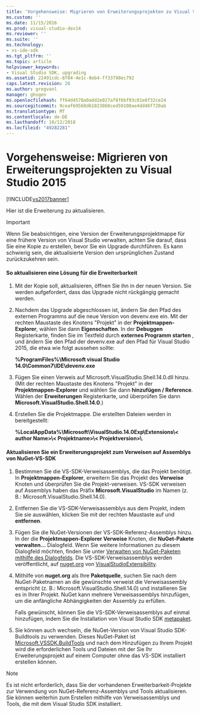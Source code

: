 ```yaml
---
title: 'Vorgehensweise: Migrieren von Erweiterungsprojekten zu Visual Studio 2015 | Microsoft-Dokumentation'
ms.custom: ''
ms.date: 11/15/2016
ms.prod: visual-studio-dev14
ms.reviewer: ''
ms.suite: ''
ms.technology:
- vs-ide-sdk
ms.tgt_pltfrm: ''
ms.topic: article
helpviewer_keywords:
- Visual Studio SDK, upgrading
ms.assetid: 22491cdc-8f04-4e1c-8eb4-ff33798ec792
caps.latest.revision: 26
ms.author: gregvanl
manager: ghogen
ms.openlocfilehash: ff64d4578a0add2e027af8f6bf93c01e0f32ce24
ms.sourcegitcommit: 9ceaf69568d61023868ced59108ae4dd46f720ab
ms.translationtype: MT
ms.contentlocale: de-DE
ms.lasthandoff: 10/12/2018
ms.locfileid: "49282281"
---
```

# <a name="how-to-migrate-extensibility-projects-to-visual-studio-2015"></a>Vorgehensweise: Migrieren von Erweiterungsprojekten zu Visual Studio 2015
[!INCLUDE[vs2017banner](../includes/vs2017banner.md)]

Hier ist die Erweiterung zu aktualisieren.  
  
> [!IMPORTANT]
>  Wenn Sie beabsichtigen, eine Version der Erweiterungsprojektmappe für eine frühere Version von Visual Studio verwalten, achten Sie darauf, dass Sie eine Kopie zu erstellen, bevor Sie ein Upgrade durchführen. Es kann schwierig sein, die aktualisierte Version den ursprünglichen Zustand zurückzukehren sein.  
  
#### <a name="to-upgrade-an-extensibility-solution"></a>So aktualisieren eine Lösung für die Erweiterbarkeit  
  
1.  Mit der Kopie soll, aktualisieren, öffnen Sie ihn in der neuen Version. Sie werden aufgefordert, dass das Upgrade nicht rückgängig gemacht werden.  
  
2.  Nachdem das Upgrade abgeschlossen ist, ändern Sie den Pfad des externen Programms auf die neue Version von devenv.exe ein. Mit der rechten Maustaste des Knotens "Projekt" in der **Projektmappen-Explorer**, wählen Sie dann **Eigenschaften**. In der **Debuggen** Registerkarte, finden Sie im Textfeld durch **externes Programm starten** , und ändern Sie den Pfad der devenv.exe auf den Pfad für Visual Studio 2015, die etwa wie folgt aussehen sollte:  
  
     **%ProgramFiles%\Microsoft visual Studio 14.0\Common7\IDE\devenv.exe**  
  
3.  Fügen Sie einen Verweis auf Microsoft.VisualStudio.Shell.14.0.dll hinzu. (Mit der rechten Maustaste des Knotens "Projekt" in der **Projektmappen-Explorer** und wählen Sie dann **hinzufügen / Reference**. Wählen der **Erweiterungen** Registerkarte, und überprüfen Sie dann **Microsoft.VisualStudio.Shell.14.0**.)  
  
4.  Erstellen Sie die Projektmappe. Die erstellten Dateien werden in bereitgestellt:  
  
     **%LocalAppData%\Microsoft\VisualStudio.14.0Exp\Extensions\\< author Name\>\\< Projektname\>\\< Projektversion\>\\**.  
  
#### <a name="to-update-an-extensibility-project-to-nuget-vs-sdk-reference-assemblies"></a>Aktualisieren Sie ein Erweiterungsprojekt zum Verweisen auf Assemblys von NuGet-VS-SDK  
  
1.  Bestimmen Sie die VS-SDK-Verweisassemblys, die das Projekt benötigt.  In **Projektmappen-Explorer**, erweitern Sie das Projekt des **Verweise** Knoten und überprüfen Sie die Projekt-verweisen.  VS-SDK verweisen auf Assemblys haben das Präfix **Microsoft.VisualStudio** im Namen (z. B.: Microsoft.VisualStudio.Shell.14.0).  
  
2.  Entfernen Sie die VS-SDK-Verweisassemblys aus dem Projekt, indem Sie sie auswählen, klicken Sie mit der rechten Maustaste auf und **entfernen**.  
  
3.  Fügen Sie die NuGet-Versionen der VS-SDK-Referenz-Assemblys hinzu.  In der die **Projektmappen-Explorer Verweise** Knoten, die **NuGet-Pakete verwalten...** Dialogfeld.  Wenn Sie weitere Informationen zu diesem Dialogfeld möchten, finden Sie unter [Verwalten von NuGet-Paketen mithilfe des Dialogfelds](http://docs.nuget.org/Consume/Package-Manager-Dialog). Die VS-SDK-Verweisassemblys werden veröffentlicht, auf [nuget.org](http://www.nuget.org) von [VisualStudioExtensibility](http://www.nuget.org/profiles/VisualStudioExtensibility).  
  
4.  Mithilfe von **nuget.org** als Ihre **Paketquelle**, suchen Sie nach dem NuGet-Paketnamen an die gewünschte verweist die Verweisassembly entspricht (z. B.: Microsoft.VisualStudio.Shell.14.0) und installieren Sie es in Ihrer Projekt.  NuGet kann mehrere Verweisassemblys hinzufügen, um die anfängliche Abhängigkeiten der Assembly zu erfüllen.  
  
     Falls gewünscht, können Sie die VS-SDK-Verweisassemblys auf einmal hinzufügen, indem Sie die Installation von Visual Studio SDK [metapaket](http://www.nuget.org/packages/VSSDK_Reference_Assemblies).  
  
5.  Sie können auch wechseln, die NuGet-Version von Visual Studio SDK-Buildtools zu verwenden. Dieses NuGet-Paket ist [Microsoft.VSSDK.BuildTools](http://www.nuget.org/packages/Microsoft.VSSDK.BuildTools) und nach dem Hinzufügen zu Ihrem Projekt wird die erforderlichen Tools und Dateien mit der Sie Ihr Erweiterungsprojekt auf einem Computer ohne das VS-SDK installiert erstellen können.  
  
> [!NOTE]
>  Es ist nicht erforderlich, dass Sie der vorhandenen Erweiterbarkeit-Projekte zur Verwendung von NuGet-Referenz-Assemblys und Tools aktualisieren.  Sie können weiterhin zum Erstellen mithilfe von Verweisassemblys und Tools, die mit dem Visual Studio SDK installiert.

